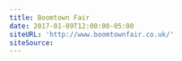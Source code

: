 ```yaml
---
title: Boomtown Fair
date: 2017-01-09T12:00:00-05:00
siteURL: 'http://www.boomtownfair.co.uk/'
siteSource:
---
```

